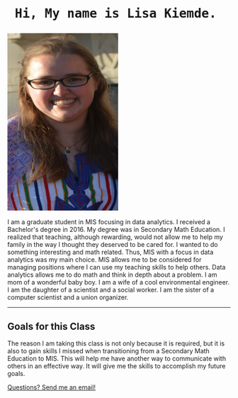 
<!DOCTYPE html>
<html>
<meta charset="UTF-8">
<meta name="viewport" content="width=device-width, initial-scale=1">
<link rel="stylesheet" type="text/css" href="stylesheet.txt">
<body>
<h1 style="times;"><pre> Hi, My name is Lisa Kiemde.</pre></h1>
   <img src="https://github.com/lgkiemde/Activity-2/blob/f47eefaa7616f0b6f1692277d89bc357e109981f/DSC_8518.jpg" width="250" height="400"/>
<p>
 I am a graduate student in MIS focusing in data analytics. I received a Bachelor's degree in 2016. My degree was in Secondary Math
Education. I realized that teaching, although rewarding, would not allow me to help my family in the way I thought they deserved to be cared for.
I wanted to do something interesting and math related. Thus, MIS with a focus in data analytics was my main choice. MIS allows me to be considered
for managing positions where I can use my teaching skills to help others. Data analytics allows me to do math and think in depth about a problem.
I am mom of a wonderful baby boy. I am a wife of a cool environmental engineer. I am the daughter of a scientist and a social worker.
I am the sister of a computer scientist and a union organizer.
</p>
<hr>
<h2> Goals for this Class </h2>
<p> The reason I am taking this class is not only because it is required, but it is also to gain skills I missed when transitioning from a
Secondary Math Education to MIS. This will help me have another way to communicate with others in an effective way. It will give me the skills
to accomplish my future goals.
</p>
<a href="lgmorton@unomaha.edu"> Questions? Send me an email! </a>
</body>
</html>
